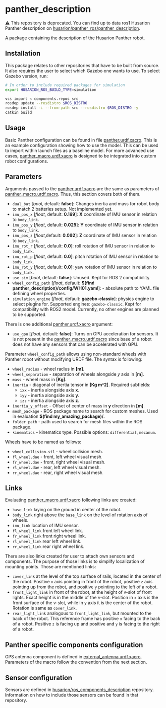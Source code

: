 # panther_description

:warning: This repository is deprecated. You can find up to data ros1 Husarion Panther description on [husarion/panther_ros/panther_description](https://github.com/husarion/panther_ros/tree/ros1/panther_description).

A package containing the description of the Husarion Panther robot.

## Installation

This package relates to other repositories that have to be built from source. It also requires the user to select which Gazebo one wants to use. To select Gazebo version, run:
``` bash
# In order to include required packages for simulation
export HUSARION_ROS_BUILD_TYPE=simulation
```
``` bash
vcs import < components.repos src
rosdep update --rosdistro $ROS_DISTRO
rosdep install -i --from-path src --rosdistro $ROS_DISTRO -y
catkin build
```

## Usage

Basic Panther configuration can be found in file [panther.urdf.xacro](./urdf/panther.urdf.xacro). This is an example configuration showing how to use the model. This can be used to import within launch files as a baseline model. For more advanced use cases, [panther_macro.urdf.xacro](./urdf/panther_macro.urdf.xacro) is designed to be integrated into custom robot configurations.

## Parameters

Arguments passed to the [panther.urdf.xacro](./urdf/panther.urdf.xacro) are the same as parameters of [panther_macro.urdf.xacro](./urdf/panther_macro.urdf.xacro). Thus, this section covers both of them.

- `dual_bat` [*bool*, default: **false**]: Changes inertia and mass for robot body to match 2 batteries setup. Not implemented yet.
- `imu_pos_x` [*float*, default: **0.169**]: **X** coordinate of IMU sensor in relation to `body_link`.
- `imu_pos_y` [*float*, default: **0.025**]: **Y** coordinate of IMU sensor in relation to `body_link`.
- `imu_pos_z` [*float*,default: **0.092**]: **Z** coordinate of IMU sensor in relation to `body_link`.
- `imu_rot_r` [*float*, default: **0.0**]: roll rotation of IMU sensor in relation to `body_link`.
- `imu_rot_p` [*float*, default: **0.0**]: pitch rotation of IMU sensor in relation to `body_link`.
- `imu_rot_y`  [*float*, default: **0.0**]: yaw rotation of IMU sensor in relation to `body_link`.
- `use_sim` [*bool*, default: **false**]: Unused. Kept for ROS 2 compatibility.
- `wheel_config_path` [*float*, default: **$(find panther_description)/config/WH01.yaml**]: - absolute path to YAML file defining wheel properties.
- `simulation_engine` [*float*, default: **gazebo-classic**]: physics engine to select plugins for. Supported engines: `gazebo-classic`. Kept for compatibility with ROS2 model. Currently, no other engines are planned to be supported.

There is one additional [panther.urdf.xacro](./urdf/panther.urdf.xacro) argument:
- `use_gpu` [*float*, default: **false**]: Turns on GPU acceleration for sensors.
It is not present in the [panther_macro.urdf.xacro](./urdf/panther_macro.urdf.xacro) since base of a robot does not have any sensors that can be accelerated with GPU.

Parameter `wheel_config_path` allows using non-standard wheels with Panther robot without modifying URDF file. The syntax is following:
- `wheel_radius` - wheel radius in **[m]**.
- `wheel_separation` - separation of wheels alongside *y* axis in **[m]**.
- `mass` - wheel mass in **[Kg]**.
- `inertia` - diagonal of inertia tensor in **[Kg m^2]**. Required subfields:
  - `ixx` - inertia alongside axis **x**.
  - `iyy` - inertia alongside axis **y**.
  - `izz` - inertia alongside axis **z**.
- `inertia_y_offset` - Offset of center of mass in **y** direction in **[m]**.
- `mesh_package` - ROS package name to search for custom meshes. Used in evaluation **$(find my_amazing_package)/**.
- `folder_path` - path used to search for mesh files within the ROS package.
- `kinematics` - kinematics type. Possible options: `differential`, `mecanum`.

Wheels have to be named as follows:
- `wheel_collision.stl` - wheel collision mesh.
- `fl_wheel.dae` - front, left wheel visual mesh.
- `fr_wheel.dae` - front, right wheel visual mesh.
- `rl_wheel.dae` - rear, left wheel visual mesh.
- `rr_wheel.dae` - rear, right wheel visual mesh.

## Links

Evaluating [panther_macro.urdf.xacro](./urdf/panther_macro.urdf.xacro) following links are created:
- `base_link` laying on the ground in center of the robot.
- `body_link` right above the `base_link` on the level of rotation axis of wheels.
- `imu_link` location of IMU sensor.
- `fl_wheel_link` front left wheel link.
- `fr_wheel_link` front right wheel link.
- `rl_wheel_link` rear left wheel link.
- `rr_wheel_link` rear right wheel link.

There are also links created for user to attach own sensors and components. The purpose of those links is to simplify localization of mounting points. Those are mentioned links:
- `cover_link` at the level of the top surface of rails, located in the center of the robot. Positive `x` axis pointing in front of the robot, positive `z` axis pointing up from the robot, and positive `y` pointing to the left of a robot.
- `front_light_link` in front of the robot, at the height of v-slot of front lights. Exact height is in the middle of the v-slot. Position in `x` axis is the front surface of the v-slot, while in `y` axis it is the center of the robot. Rotation is same as `cover_link`.
- `rear_light_link` analogous to `front_light_link`, but mounted to the back of the robot. This reference frame has positive `x` facing to the back of a robot. Positive `z` is facing up and positive and `y` is facing to the right of a robot. 

## Panther specific components configuration

GPS antenna component is defined in [external_antenna.urdf.xacro](./urdf/components/external_antenna.urdf.xacro). Parameters of the macro follow the convention from the next section.

## Sensor configuration

Sensors are defined in [husarion/ros_components_description](https://github.com/husarion/ros_components_description) repository. Information on how to include those sensors can be found in that repository.
